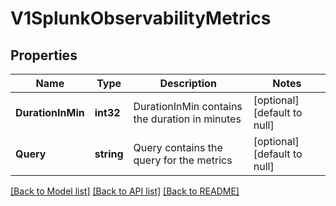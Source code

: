 # V1SplunkObservabilityMetrics

## Properties
Name | Type | Description | Notes
------------ | ------------- | ------------- | -------------
**DurationInMin** | **int32** | DurationInMin contains the duration in minutes | [optional] [default to null]
**Query** | **string** | Query contains the query for the metrics | [optional] [default to null]

[[Back to Model list]](../README.md#documentation-for-models) [[Back to API list]](../README.md#documentation-for-api-endpoints) [[Back to README]](../README.md)

